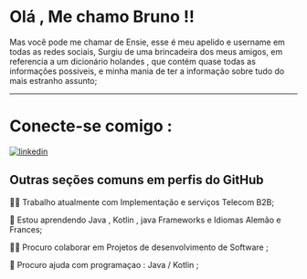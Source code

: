 
# Olá , Me chamo Bruno !!

Mas você pode me chamar de Ensie, esse é meu apelido e username em todas as redes sociais, Surgiu de uma brincadeira dos meus amigos, em referencia a um dicionário holandes , que contém quase todas as informações possiveis, e minha mania de ter a informação sobre tudo do mais estranho assunto;

-----------------------------------------------------------------------

# Conecte-se comigo :



[![linkedin](https://img.shields.io/badge/linkedin-0A66C2?style=for-the-badge&logo=linkedin&logoColor=white)](https://www.linkedin.com/in/alves1bruno/)


## Outras seções comuns em perfis do GitHub
👩‍💻 Trabalho atualmente com Implementação e serviços Telecom B2B;

🧠 Estou aprendendo Java , Kotlin , java Frameworks e Idiomas Alemão e Frances;

👯‍♀️ Procuro colaborar em Projetos de desenvolvimento de Software ;

🤔 Procuro ajuda com programaçao : Java / Kotlin ;

